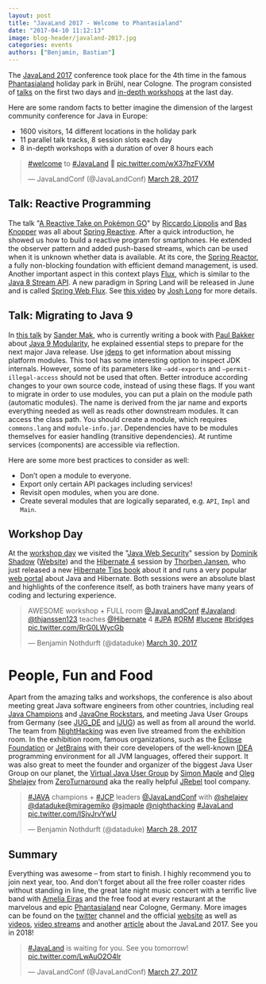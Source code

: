 ```yaml
---
layout: post
title: "JavaLand 2017 - Welcome to Phantasialand"
date: "2017-04-10 11:12:13"
image: blog-header/javaland-2017.jpg
categories: events
authors: ["Benjamin, Bastian"]
---
```


The [JavaLand 2017](https://www.javaland.eu/en/javaland-2017/) conference took place for the 4th time in the famous [Phantasialand](http://www.phantasialand.de/en/) holiday park in Brühl, near Cologne.
The program consisted of [talks](https://programm.javaland.eu/2017/schedule.html) on the first two days and [in-depth workshops](https://www.javaland.eu/de/programm/schulungstag) at the last day.

Here are some random facts to better imagine the dimension of the largest community conference for Java in Europe:

- 1600 visitors, 14 different locations in the holiday park
- 11 parallel talk tracks, 8 session slots each day
- 8 in-depth workshops with a duration of over 8 hours each

<blockquote class="twitter-tweet" data-lang="en"><p lang="und" dir="ltr"><a href="https://twitter.com/hashtag/welcome?src=hash">#welcome</a> to <a href="https://twitter.com/hashtag/JavaLand?src=hash">#JavaLand</a> 💙 <a href="https://t.co/wX37hzFVXM">pic.twitter.com/wX37hzFVXM</a></p>&mdash; JavaLandConf (@JavaLandConf) <a href="https://twitter.com/JavaLandConf/status/846628341209878528">March 28, 2017</a></blockquote>
<script async src="//platform.twitter.com/widgets.js" charset="utf-8"></script>

## Talk: Reactive Programming

The talk "[A Reactive Take on Pokémon GO](https://programm.javaland.eu/2017/talk.html#talk?talkId=529316)" by [Riccardo Lippolis](https://www.linkedin.com/in/rlippolis) and [Bas Knopper](https://twitter.com/BWknopper) was all about [Spring Reactive](http://docs.spring.io/spring-framework/docs/5.0.0.M1/spring-framework-reference/html/web-reactive.html). After a quick introduction, he showed us how to build a reactive program for smartphones.
He extended the observer pattern and added push-based streams, which can be used when it is unknown whether data is available.
At its core, the [Spring Reactor](https://projectreactor.io/), a fully non-blocking foundation with efficient demand management, is used.
Another important aspect in this context plays [Flux](https://projectreactor.io/docs/core/release/api/reactor/core/publisher/Flux.html), which is similar to the [Java 8 Stream API](https://docs.oracle.com/javase/8/docs/api/java/util/stream/package-summary.html).
A new paradigm in Spring Land will be released in June and is called [Spring Web Flux](https://spring.io/blog/2017/03/15/spring-tips-the-spring-web-flux-reactive-client).
See [this video](https://www.youtube.com/watch?v=leZdgr-O4LE) by [Josh Long](https://twitter.com/starbuxman) for more details.

## Talk: Migrating to Java 9

In [this talk](https://programm.javaland.eu/2017/talk.html#talk?talkId=529430) by [Sander Mak](https://twitter.com/sander_mak), who is currently writing a book with [Paul Bakker](https://twitter.com/pbakker) about [Java 9 Modularity](https://twitter.com/javamodularity), he explained essential steps to prepare for the next major Java release.
Use [jdeps](https://docs.oracle.com/javase/8/docs/technotes/tools/unix/jdeps.html) to get information about missing platform modules.
This tool has some interesting option to inspect JDK internals. However, some of its parameters like `—add-exports` and `—permit-illegal-access` should not be used that often.
Better introduce according changes to your own source code, instead of using these flags.
If you want to migrate in order to use modules, you can put a plain on the module path (automatic modules).
The name is derived from the jar name and exports everything needed as well as reads other downstream modules.
It can access the class path.
You should create a module, which requires `commons.lang` and `module-info.jar`.
Dependencies have to be modules themselves for easier handling (transitive dependencies).
At runtime services (components) are accessible via reflection.

Here are some more best practices to consider as well:

- Don’t open a module to everyone.
- Export only certain API packages including services!
- Revisit open modules, when you are done.
- Create several modules that are logically separated, e.g. `API`, `Impl` and `Main`.

## Workshop Day

At the [workshop day](https://www.javaland.eu/de/programm/schulungstag) we visited the "[Java Web Security](https://github.com/dschadow/JavaSecurity)" session by [Dominik Shadow](https://twitter.com/dschadow) ([Website](https://blog.dominikschadow.de/)) and the [Hibernate 4](http://hibernate.org/) session by [Thorben Jansen](https://twitter.com/thjanssen123), who just released a new [Hibernate Tips book](http://www.thoughts-on-java.org/hibernate-tips-book-release-special-launch-price/) about it and runs a very popular [web portal](http://www.thoughts-on-java.org/) about Java and Hibernate.
Both sessions were an absolute blast and highlights of the conference itself, as both trainers have many years of coding and lecturing experience.

<blockquote class="twitter-tweet" data-lang="en"><p lang="en" dir="ltr">AWESOME workshop + FULL room  <a href="https://twitter.com/JavaLandConf">@JavaLandConf</a> <a href="https://twitter.com/hashtag/Javaland?src=hash">#Javaland</a>: <a href="https://twitter.com/thjanssen123">@thjanssen123</a> teaches <a href="https://twitter.com/Hibernate">@Hibernate</a> 4 <a href="https://twitter.com/hashtag/JPA?src=hash">#JPA</a> <a href="https://twitter.com/hashtag/ORM?src=hash">#ORM</a> <a href="https://twitter.com/hashtag/lucene?src=hash">#lucene</a> <a href="https://twitter.com/hashtag/bridges?src=hash">#bridges</a> <a href="https://t.co/RrG0LWycGb">pic.twitter.com/RrG0LWycGb</a></p>&mdash; Benjamin Nothdurft (@dataduke) <a href="https://twitter.com/dataduke/status/847394050986594307">March 30, 2017</a></blockquote>
<script async src="//platform.twitter.com/widgets.js" charset="utf-8"></script>

# People, Fun and Food

Apart from the amazing talks and workshops, the conference is also about meeting great Java software engineers from other countries, including real [Java Champions](https://community.oracle.com/community/java/java-champions) and [JavaOne Rockstars](https://www.oracle.com/javaone/rock-star-wall-of-fame.html), and meeting Java User Groups from Germany (see [JUG_DE](https://twitter.com/JUG_DE) and [iJUG](http://www.ijug.eu/)) as well as from all around the world.
The team from [NightHacking](http://nighthacking.com) was even live streamed from the exhibition room.
In the exhibition room, famous organizations, such as the [Eclipse Foundation](https://eclipse.org/org/foundation/) or [JetBrains](https://www.jetbrains.com/) with their core developers of the well-known [IDEA](https://www.jetbrains.com/idea/) programming environment for all JVM languages, offered their support.
It was also great to meet the founder and organizer of the biggest Java User Group on our planet, the [Virtual Java User Group](https://virtualjug.com/) by [Simon Maple](https://twitter.com/sjmaple) and [Oleg Shelajev](https://twitter.com/shelajev) from [ZeroTurnaround](https://zeroturnaround.com/) aka the really helpful [JRebel](https://zeroturnaround.com/software/jrebel) tool company.

<blockquote class="twitter-tweet" data-lang="en"><p lang="en" dir="ltr"><a href="https://twitter.com/hashtag/JAVA?src=hash">#JAVA</a> champions + <a href="https://twitter.com/hashtag/JCP?src=hash">#JCP</a> leaders <a href="https://twitter.com/JavaLandConf">@JavaLandConf</a> with <a href="https://twitter.com/shelajev">@shelajev</a> <a href="https://twitter.com/dataduke">@dataduke</a><a href="https://twitter.com/miragemiko">@miragemiko</a> <a href="https://twitter.com/sjmaple">@sjmaple</a> <a href="https://twitter.com/nighthacking">@nighthacking</a> <a href="https://twitter.com/hashtag/JavaLand?src=hash">#JavaLand</a> <a href="https://t.co/ISjvJrvYwU">pic.twitter.com/ISjvJrvYwU</a></p>&mdash; Benjamin Nothdurft (@dataduke) <a href="https://twitter.com/dataduke/status/846685232346615813">March 28, 2017</a></blockquote>
<script async src="//platform.twitter.com/widgets.js" charset="utf-8"></script>

## Summary

Everything was awesome – from start to finish.
I highly recommend you to join next year, too.
And don't forget about all the free roller coaster rides without standing in line, the great late night music concert with a terrific live band with [Amelia Eiras](https://twitter.com/ameliaeiras) and the free food at every restaurant at the marvelous and epic [Phantasialand](http://www.phantasialand.de/en/) near Cologne, Germany.
More images can be found on the [twitter](https://twitter.com/JavaLandConf/media) channel and the official [website](https://www.javaland.eu/de/javaland-2017/bildergalerie/) as well as [videos](https://www.javaland.eu/de/javaland-2017/videogalerie/), [video streams](https://www.javaland.eu/de/javaland-2017/downloads) and another [article](https://www.javaland.eu/de/home/news/details/?tx_news_pi1%5Bnews%5D=1327&tx_news_pi1%5Bcontroller%5D=News&tx_news_pi1%5Baction%5D=detail&cHash=bb7d83b09cba83204cb0c902d1700990) about the JavaLand 2017. See you in 2018!

<blockquote class="twitter-tweet" data-lang="en"><p lang="en" dir="ltr"><a href="https://twitter.com/hashtag/JavaLand?src=hash">#JavaLand</a> is waiting for you. See you tomorrow! <a href="https://t.co/LwAuO2O4Ir">pic.twitter.com/LwAuO2O4Ir</a></p>&mdash; JavaLandConf (@JavaLandConf) <a href="https://twitter.com/JavaLandConf/status/846271953442877440">March 27, 2017</a></blockquote>
<script async src="//platform.twitter.com/widgets.js" charset="utf-8"></script>

